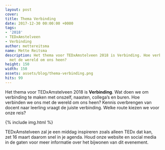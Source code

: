 ```yaml
---
layout: post
cover:
title: Thema Verbinding
date: 2017-12-30 00:00:00 +0000
tags:
- '2018'
- TEDxAmstelveen
- Verbinding
author: mettereitsma
name: Mette Reitsma
description: Het thema voor TEDxAmstelveen 2018 is Verbinding. Hoe verbinden we ons
  met de wereld om ons heen?
height: 150
width: 150
assets: assets/blog/thema-verbinding.png
hits: 99
---
```


Het thema voor TEDxAmstelveen 2018 is **Verbinding**. Wat doen we om verbinding te maken met onszelf, naasten, collega’s en buren. Hoe verbinden we ons met de wereld om ons heen? Kennis overbrengen van docent naar leerling vraagt de juiste verbinding. Welke route kiezen we voor onze reis?

{% include img.html %}

TEDxAmstelveen zal je een middag inspireren zoals alleen TEDx dat kan, zet 16 maart daarom snel in je agenda. Houd onze website en social media in de gaten voor meer informatie over het bijwonen van dit evenement.
